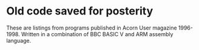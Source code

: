 # Old code saved for posterity

These are listings from programs published in Acorn User magazine 1996-1998. Written in a combination of BBC BASIC V and ARM assembly language.
